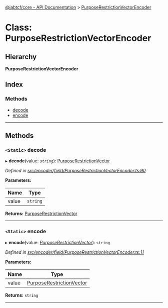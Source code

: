 [@iabtcf/core - API Documentation](../README.md) > [PurposeRestrictionVectorEncoder](../classes/_iabtcf_core___api_documentation.purposerestrictionvectorencoder.md)

# Class: PurposeRestrictionVectorEncoder

## Hierarchy

**PurposeRestrictionVectorEncoder**

## Index

### Methods

* [decode](_iabtcf_core___api_documentation.purposerestrictionvectorencoder.md#decode)
* [encode](_iabtcf_core___api_documentation.purposerestrictionvectorencoder.md#encode)

---

## Methods

<a id="decode"></a>

### `<Static>` decode

▸ **decode**(value: *`string`*): [PurposeRestrictionVector](_iabtcf_core___api_documentation.purposerestrictionvector.md)

*Defined in [src/encoder/field/PurposeRestrictionVectorEncoder.ts:90](https://github.com/chrispaterson/iabtcf/blob/883c677/modules/core/src/encoder/field/PurposeRestrictionVectorEncoder.ts#L90)*

**Parameters:**

| Name | Type |
| ------ | ------ |
| value | `string` |

**Returns:** [PurposeRestrictionVector](_iabtcf_core___api_documentation.purposerestrictionvector.md)

___
<a id="encode"></a>

### `<Static>` encode

▸ **encode**(value: *[PurposeRestrictionVector](_iabtcf_core___api_documentation.purposerestrictionvector.md)*): `string`

*Defined in [src/encoder/field/PurposeRestrictionVectorEncoder.ts:11](https://github.com/chrispaterson/iabtcf/blob/883c677/modules/core/src/encoder/field/PurposeRestrictionVectorEncoder.ts#L11)*

**Parameters:**

| Name | Type |
| ------ | ------ |
| value | [PurposeRestrictionVector](_iabtcf_core___api_documentation.purposerestrictionvector.md) |

**Returns:** `string`

___

